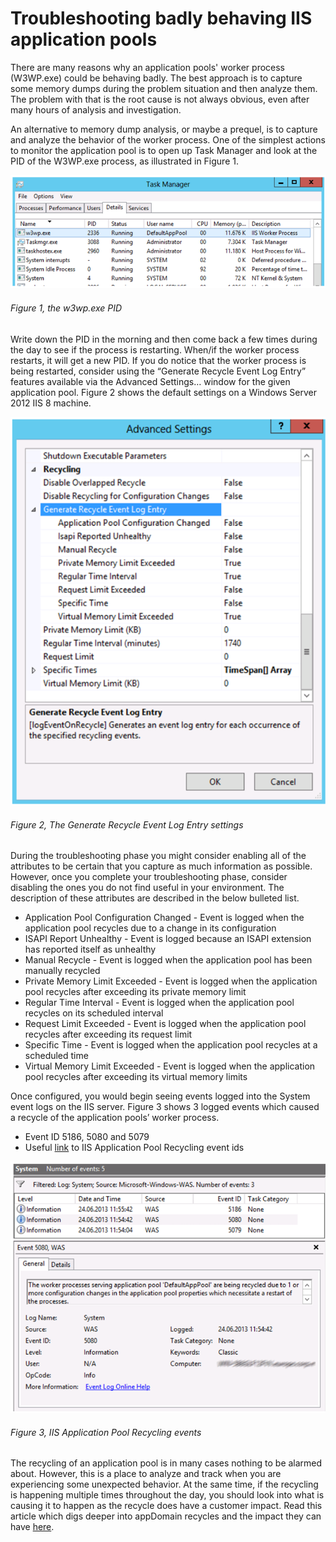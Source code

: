 # Troubleshooting badly behaving IIS application pools

There are many reasons why an application pools' worker process (W3WP.exe) could be behaving badly.  The best approach is to capture some memory dumps during the problem situation and then analyze them.  The problem with that is the root cause is not always obvious, even after many hours of analysis and investigation.

An alternative to memory dump analysis, or maybe a prequel, is to capture and analyze the behavior of the worker process.  One of the simplest actions to monitor the application pool is to open up Task Manager and look at the PID of the W3WP.exe process, as illustrated in Figure 1.

![the w3wp.exe PID][FIGURE1]
###### Figure 1, the w3wp.exe PID

Write down the PID in the morning and then come back a few times during the day to see if the process is restarting.  When/if the worker process restarts, it will get a new PID.  If you do notice that the worker process is being restarted, consider using the “Generate Recycle Event Log Entry” features available via the Advanced Settings… window for the given application pool.  Figure 2 shows the default settings on a Windows Server 2012 IIS 8 machine.

![The Generate Recycle Event Log Entry settings][FIGURE2]
###### Figure 2, The Generate Recycle Event Log Entry settings

During the troubleshooting phase you might consider enabling all of the attributes to be certain that you capture as much information as possible.  However, once you complete your troubleshooting phase, consider disabling the ones you do not find useful in
your environment.  The description of these attributes are described in the below bulleted list.

+ Application Pool Configuration Changed - Event is logged when the application pool recycles due to a change in its configuration
+ ISAPI Report Unhealthy - Event is logged because an ISAPI extension has reported itself as unhealthy
+ Manual Recycle - Event is logged when the application pool has been manually recycled
+ Private Memory Limit Exceeded - Event is logged when the application pool recycles after exceeding its private memory limit
+ Regular Time Interval - Event is logged when the application pool recycles on its scheduled interval
+ Request Limit Exceeded - Event is logged when the application pool recycles after exceeding its request limit
+ Specific Time - Event is logged when the application pool recycles at a scheduled time
+ Virtual Memory Limit Exceeded - Event is logged when the application pool recycles after exceeding its virtual memory limits

Once configured, you would begin seeing events logged into the System event logs on the IIS server.  Figure 3 shows 3 logged events which caused a recycle of the application pools’ worker process.

+ Event ID 5186, 5080 and 5079
+ Useful [link][LINK1] to IIS Application Pool Recycling event ids

![IIS Application Pool Recycling events][FIGURE3]
###### Figure 3, IIS Application Pool Recycling events

The recycling of an application pool is in many cases nothing to be alarmed about.  However, this is a place to analyze and track when you are experiencing some unexpected behavior.  At the same time, if the recycling is happening multiple times throughout the day, you should look into what is causing it to happen as the recycle does have a customer impact.  Read this article which digs deeper into appDomain recycles and the impact they can have [here][LINK2].

[FIGURE1]: ../images/2013/msdn-0251.png "Figure 1, the w3wp.exe PID"
[FIGURE2]: ../images/2013/msdn-0252.png "Figure 2, The Generate Recycle Event Log Entry settings"
[FIGURE3]: ../images/2013/msdn-0253.png "Figure 3, IIS Application Pool Recycling events"

[LINK1]: http://technet.microsoft.com/en-us/library/cc735206(v=ws.10).aspx
[LINK2]: http://blogs.msdn.com/b/tess/archive/2006/08/02/asp-net-case-study-lost-session-variables-and-appdomain-recycles.aspx
